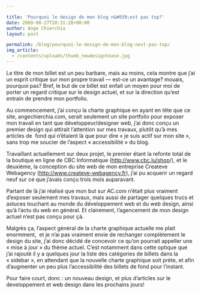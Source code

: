```yaml
---

title: 'Pourquoi le design de mon blog n&#039;est pas top?'
date: 2009-08-27T20:31:28+00:00
author: Ange Chierchia
layout: post

permalink: /blog/pourquoi-le-design-de-mon-blog-nest-pas-top/
img_article:
  - /contents/uploads/thumb_newdesigntease.jpg
---
```

Le titre de mon billet est un peu barbare, mais au moins, cela montre que j&rsquo;ai un esprit critique sur mon propre travail &#8212; est-ce un avantage? mouais, pourquoi pas? Bref, le but de ce billet est enfait un moyen pour moi de porter un regard critique sur le design actuel, et sur la direction qu&rsquo;est entrain de prendre mon portfolio.<!--more-->

Au commencement, j&rsquo;ai conçu la charte graphique en ayant en tête que ce site, angechierchia.com, serait seulement un site portfolio pour exposer mon travail en tant que développeur/designer web, j&rsquo;ai donc conçu un premier design qui attirait l&rsquo;attention sur mes travaux, plutôt qu&rsquo;à mes articles de  fond qui n&rsquo;étaient là que pour dire &laquo;&nbsp;je suis actif sur mon site&nbsp;&raquo;, sans trop me soucier de l&rsquo;aspect &laquo;&nbsp;accessibilité&nbsp;&raquo; du blog.

Travaillant actuellement sur deux projet, le premier étant la refonte total de la boutique en ligne de CBC Informatique (<a title="Shop online CBC Inforomatique" href="http://www.cbc.lu/shop" target="_blank">http://www.cbc.lu/shop</a>/), et le deuxième, la conception du site web de mon entreprise Createve Webagency (<a title="Createve Webagency - Création de site Internet en Lorraine" href="http://www.createve-webagency.fr" target="_blank">http://www.createve-webagency.fr</a>), j&rsquo;ai pu acquerir un regard neuf sur ce que j&rsquo;avais conçu trois mois auparavant.

Partant de là j&rsquo;ai réalisé que mon but sur AC.com n&rsquo;était plus vraiment d&rsquo;exposer seulement mes travaux, mais aussi de partager quelques trucs et astuces touchant au monde du développement web et du web design, ainsi qu&rsquo;à l&rsquo;actu du web en général. Et clairement, l&rsquo;agencement de mon design actuel n&rsquo;est pas conçu pour çà.

Malgrès ça, l&rsquo;aspect général de la charte graphique actuelle me plait enormment,  et je n&rsquo;ai pas vraiment envie de rechanger complètement le design du site, j&rsquo;ai donc décidé de concevoir ce qu&rsquo;on pourrait appeller une &laquo;&nbsp;mise à jour&nbsp;&raquo; du thème actuel. C&rsquo;est notamment dans cette optique que j&rsquo;ai rajouté il y a quelques jour la liste des catégories de billets dans la &laquo;&nbsp;sidebar&nbsp;&raquo;, en attendant que la nouvelle charte graphique soit prète, et afin d&rsquo;augmenter un peu plus l&rsquo;accessibilité des billets de fond pour l&rsquo;instant.

Pour faire court, donc : un nouveau design, et plus d&rsquo;articles sur le developpement et web design dans les prochains jours!